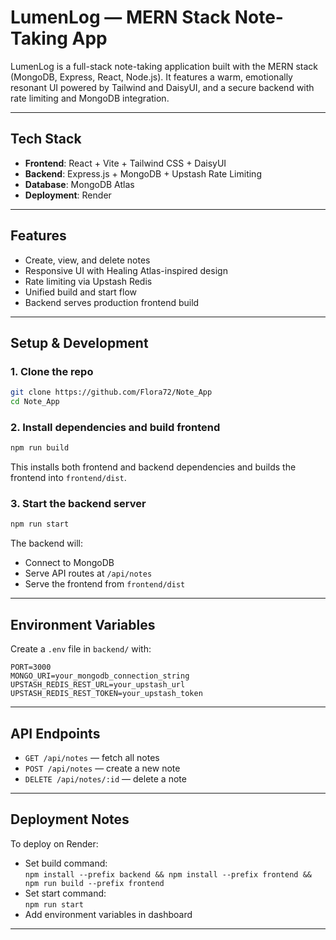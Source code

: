 # LumenLog — MERN Stack Note-Taking App

LumenLog is a full-stack note-taking application built with the MERN stack (MongoDB, Express, React, Node.js). It features a warm, emotionally resonant UI powered by Tailwind and DaisyUI, and a secure backend with rate limiting and MongoDB integration.

---

## Tech Stack

- **Frontend**: React + Vite + Tailwind CSS + DaisyUI
- **Backend**: Express.js + MongoDB + Upstash Rate Limiting
- **Database**: MongoDB Atlas
- **Deployment**: Render 
---

##  Features

- Create, view, and delete notes
- Responsive UI with Healing Atlas-inspired design
- Rate limiting via Upstash Redis
- Unified build and start flow
- Backend serves production frontend build

---

## Setup & Development

### 1. Clone the repo
```bash
git clone https://github.com/Flora72/Note_App
cd Note_App
```

### 2. Install dependencies and build frontend
```bash
npm run build
```

This installs both frontend and backend dependencies and builds the frontend into `frontend/dist`.

### 3. Start the backend server
```bash
npm run start
```

The backend will:
- Connect to MongoDB
- Serve API routes at `/api/notes`
- Serve the frontend from `frontend/dist`

---

## Environment Variables

Create a `.env` file in `backend/` with:

```env
PORT=3000
MONGO_URI=your_mongodb_connection_string
UPSTASH_REDIS_REST_URL=your_upstash_url
UPSTASH_REDIS_REST_TOKEN=your_upstash_token
```

---

##  API Endpoints

- `GET /api/notes` — fetch all notes
- `POST /api/notes` — create a new note
- `DELETE /api/notes/:id` — delete a note

---

## Deployment Notes

To deploy on Render:
- Set build command:  
  `npm install --prefix backend && npm install --prefix frontend && npm run build --prefix frontend`
- Set start command:  
  `npm run start`
- Add environment variables in dashboard

---

